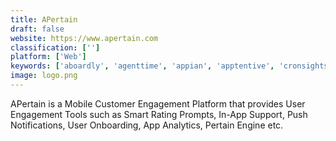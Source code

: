 ```yaml
---
title: APertain
draft: false 
website: https://www.apertain.com
classification: ['']
platform: ['Web']
keywords: ['aboardly', 'agenttime', 'appian', 'apptentive', 'cronsights', 'crowdstream', 'dynamic_yield', 'five9', 'gainsight', 'help_desk_migration', 'intercom', 'lime_talk', 'live_chat_3', 'liveagent', 'livechat', 'mdcall', 'qubit', 'queue_manager', 'talkdesk', 'zendesk_chat']
image: logo.png
---
```

APertain is a Mobile Customer Engagement Platform that provides User Engagement Tools such as Smart Rating Prompts, In-App Support, Push Notifications, User Onboarding, App Analytics, Pertain Engine etc.